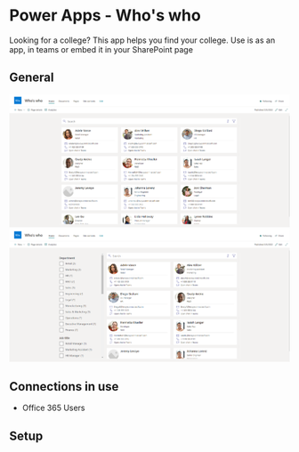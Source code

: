 # Power Apps - Who's who
Looking for a college? This app helps you find your college. Use is as an app, in teams or embed it in your SharePoint page

## General


![](/AppPreview1.png?raw=true)
![](/AppPreview2.png?raw=true)

  
## Connections in use
* Office 365 Users

## Setup

